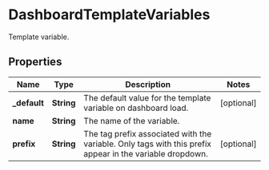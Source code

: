 

# DashboardTemplateVariables

Template variable.
## Properties

Name | Type | Description | Notes
------------ | ------------- | ------------- | -------------
**_default** | **String** | The default value for the template variable on dashboard load. |  [optional]
**name** | **String** | The name of the variable. | 
**prefix** | **String** | The tag prefix associated with the variable. Only tags with this prefix appear in the variable dropdown. |  [optional]



